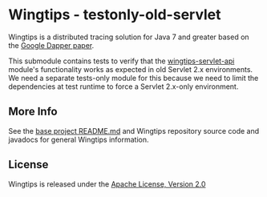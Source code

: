 # Wingtips - testonly-old-servlet

Wingtips is a distributed tracing solution for Java 7 and greater based on the 
[Google Dapper paper](http://static.googleusercontent.com/media/research.google.com/en/us/pubs/archive/36356.pdf).

This submodule contains tests to verify that the [wingtips-servlet-api](../../wingtips-servlet-api) module's 
functionality works as expected in old Servlet 2.x environments. We need a separate tests-only module for this because
we need to limit the dependencies at test runtime to force a Servlet 2.x-only environment.

## More Info

See the [base project README.md](../../README.md) and Wingtips repository source code and javadocs for general Wingtips 
information.

## License

Wingtips is released under the [Apache License, Version 2.0](http://www.apache.org/licenses/LICENSE-2.0)